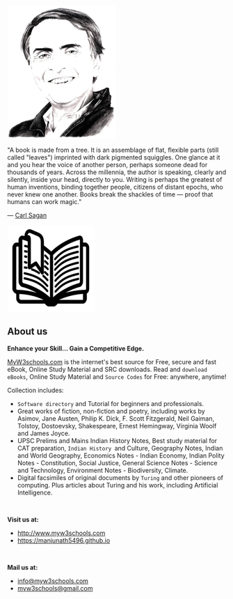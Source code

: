 
<p><a class="leftAlignedImage" href="https://www.goodreads.com/author/show/10538.Carl_Sagan"><img src="10538.jpg" alt="Carl Sagan" width="250" height="306"/></a></p>
<div class="quoteText">
<p class="quoteText">"A book is made from a tree. It is an assemblage of flat, flexible parts (still called "leaves") imprinted with dark pigmented squiggles. One glance at it and you hear the voice of another person, perhaps someone dead for thousands of years. Across the millennia, the author is speaking, clearly and silently, inside your head, directly to you. Writing is perhaps the greatest of human inventions, binding together people, citizens of distant epochs, who never knew one another. Books break the shackles of time ― proof that humans can work magic."</p>
<p>― <a href="https://en.wikipedia.org/wiki/Carl_Sagan">Carl Sagan</a></p>
</div>






<img src="book.png" alt="Smiley face" height="200" width="200">



<h2>About us</h2>
<p class="about-us__description"><strong>Enhance your Skill... Gain a Competitive Edge.</strong></p>
<p><a title="MyW3schools.com" href="http://www.myw3schools.com/">MyW3schools.com</a> is the internet's best source for Free, secure and fast eBook, Online Study Material and SRC downloads. Read and <code>download eBooks</code>, Online Study Material and <code>Source Codes</code> for Free: anywhere, anytime!</p>
<p>Collection includes:</p>
<ul>
<li><code>Software directory</code> and Tutorial for beginners and professionals.</li>
<li>Great works of fiction, non-fiction and poetry, including works by Asimov, Jane Austen, Philip K. Dick, F. Scott Fitzgerald, Neil Gaiman, Tolstoy, Dostoevsky, Shakespeare, Ernest Hemingway, Virginia Woolf and James Joyce.</li>
<li>UPSC Prelims and Mains Indian History Notes, Best study material for CAT preparation, <code>Indian History </code>and Culture, Geography Notes, Indian and World Geography, Economics Notes - Indian Economy, Indian Polity Notes - Constitution, Social Justice, General Science Notes - Science and Technology, Environment Notes - Biodiversity, Climate.</li>
<li>Digital facsimiles of original documents by <code>Turing</code> and other pioneers of computing. Plus articles about Turing and his work, including Artificial Intelligence.</li>
</ul>
<p class="about-us__description">&nbsp;</p>
<p class="about-us__description"><strong>Visit us at:</strong></p>
<ul>
<li class="about-us__description"><a href="http://www.myw3schools.com ">http://www.myw3schools.com </a></li>
<li class="about-us__description"><a href="https://manjunath5496.github.io ">https://manjunath5496.github.io</a></li>
</ul>
<p class="about-us__description">&nbsp;</p>
<p class="about-us__description"><strong>Mail us at:</strong></p>
<ul>
<li class="about-us__description"><a href="mailto:info@myw3schools.com ">info@myw3schools.com </a></li>
<li class="about-us__description"><a href="mailto:myw3schools@gmail.com">myw3schools@gmail.com</a></li>
</ul>
